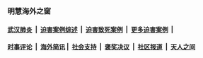 
### 明慧海外之窗

####  [武汉肺炎](indexes/365.md?t=05041200) &nbsp;|&nbsp;  [迫害案例综述](indexes/328.md?t=05041200) &nbsp;|&nbsp; [迫害致死案例](indexes/277.md?t=05041200)  &nbsp;|&nbsp; [更多迫害案例](indexes/81.md?t=05041200)  &nbsp;|&nbsp; 
####  [时事评论](indexes/19.md?t=05041200) &nbsp;|&nbsp; [海外简讯](indexes/245.md?t=05041200)&nbsp;|&nbsp;  [社会支持](indexes/140.md?t=05041200) &nbsp;|&nbsp; [褒奖决议](indexes/282.md?t=05041200) &nbsp;|&nbsp; [社区报道](indexes/91.md?t=05041200)  &nbsp;|&nbsp; [天人之间](indexes/78.md?t=05041200) 

